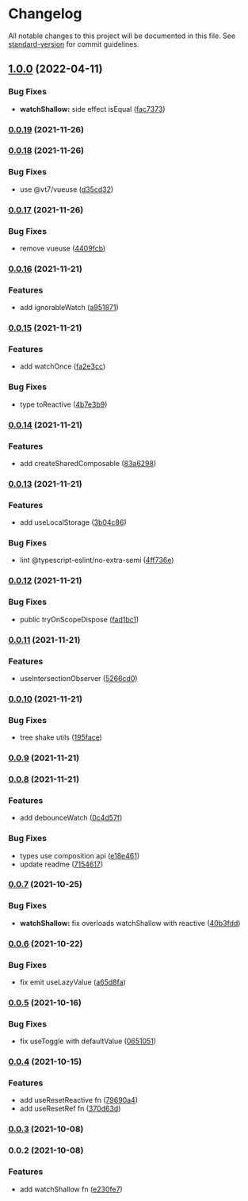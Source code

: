 # Changelog

All notable changes to this project will be documented in this file. See [standard-version](https://github.com/conventional-changelog/standard-version) for commit guidelines.

## [1.0.0](https://github.com/vuthanhbayit/vue2-composables/compare/v0.0.19...v1.0.0) (2022-04-11)


### Bug Fixes

* **watchShallow:** side effect isEqual ([fac7373](https://github.com/vuthanhbayit/vue2-composables/commit/fac73734c7a2ce45410d9853de08c176c5ad048d))

### [0.0.19](https://github.com/vuthanhbayit/vue2-composables/compare/v0.0.18...v0.0.19) (2021-11-26)

### [0.0.18](https://github.com/vuthanhbayit/vue2-composables/compare/v0.0.17...v0.0.18) (2021-11-26)


### Bug Fixes

* use @vt7/vueuse ([d35cd32](https://github.com/vuthanhbayit/vue2-composables/commit/d35cd324201d42df9073d1b6acff90214f191588))

### [0.0.17](https://github.com/vuthanhbayit/vue2-composables/compare/v0.0.16...v0.0.17) (2021-11-26)


### Bug Fixes

* remove vueuse ([4409fcb](https://github.com/vuthanhbayit/vue2-composables/commit/4409fcb183340fb895e9698cd4ef92ccbe931284))

### [0.0.16](https://github.com/vuthanhbayit/vue2-composables/compare/v0.0.15...v0.0.16) (2021-11-21)


### Features

* add ignorableWatch ([a951871](https://github.com/vuthanhbayit/vue2-composables/commit/a9518718278bac8173d5166a1d3796629b9c05ad))

### [0.0.15](https://github.com/vuthanhbayit/vue2-composables/compare/v0.0.14...v0.0.15) (2021-11-21)


### Features

* add watchOnce ([fa2e3cc](https://github.com/vuthanhbayit/vue2-composables/commit/fa2e3ccd7ff629f406d860ffa11fb8462df275e3))


### Bug Fixes

* type toReactive ([4b7e3b9](https://github.com/vuthanhbayit/vue2-composables/commit/4b7e3b920d54e7fba4be55e11900fe215eb56ce8))

### [0.0.14](https://github.com/vuthanhbayit/vue2-composables/compare/v0.0.13...v0.0.14) (2021-11-21)


### Features

* add createSharedComposable ([83a6298](https://github.com/vuthanhbayit/vue2-composables/commit/83a629896117689a9749b460c66fa364acd8bd42))

### [0.0.13](https://github.com/vuthanhbayit/vue2-composables/compare/v0.0.12...v0.0.13) (2021-11-21)


### Features

* add useLocalStorage ([3b04c86](https://github.com/vuthanhbayit/vue2-composables/commit/3b04c863de6e4d24c7350e3228c405fbbee1a334))


### Bug Fixes

* lint @typescript-eslint/no-extra-semi ([4ff736e](https://github.com/vuthanhbayit/vue2-composables/commit/4ff736ed95151168b7d2c0015295637faa269946))

### [0.0.12](https://github.com/vuthanhbayit/vue2-composables/compare/v0.0.11...v0.0.12) (2021-11-21)


### Bug Fixes

* public tryOnScopeDispose ([fad1bc1](https://github.com/vuthanhbayit/vue2-composables/commit/fad1bc1a03f515a16f288a5874c874b897a64cac))

### [0.0.11](https://github.com/vuthanhbayit/vue2-composables/compare/v0.0.10...v0.0.11) (2021-11-21)


### Features

* useIntersectionObserver ([5266cd0](https://github.com/vuthanhbayit/vue2-composables/commit/5266cd08adc6aa989ff32f984e9c5e7fae122dd6))

### [0.0.10](https://github.com/vuthanhbayit/vue2-composables/compare/v0.0.9...v0.0.10) (2021-11-21)


### Bug Fixes

* tree shake utils ([195face](https://github.com/vuthanhbayit/vue2-composables/commit/195facec55d2f5d4851d03c3cdc485dc0c817c73))

### [0.0.9](https://github.com/vuthanhbayit/vue2-composables/compare/v0.0.8...v0.0.9) (2021-11-21)

### [0.0.8](https://github.com/vuthanhbayit/vue2-composables/compare/v0.0.7...v0.0.8) (2021-11-21)


### Features

* add debounceWatch ([0c4d57f](https://github.com/vuthanhbayit/vue2-composables/commit/0c4d57fd13c988b99e6a0b41b17b80c0abf6b12c))


### Bug Fixes

* types use composition api ([e18e461](https://github.com/vuthanhbayit/vue2-composables/commit/e18e461982c58f8f52b78f8518b09230e4159eff))
* update readme ([7154617](https://github.com/vuthanhbayit/vue2-composables/commit/71546178702c37075e2ffe991fc05470c8c40ea5))

### [0.0.7](https://github.com/vuthanhbayit/vue2-composables/compare/v0.0.6...v0.0.7) (2021-10-25)


### Bug Fixes

* **watchShallow:** fix overloads watchShallow with reactive ([40b3fdd](https://github.com/vuthanhbayit/vue2-composables/commit/40b3fdd27f49aa1dbab8ed78c095d1882935592e))

### [0.0.6](https://github.com/vuthanhbayit/vue2-composables/compare/v0.0.5...v0.0.6) (2021-10-22)


### Bug Fixes

* fix emit useLazyValue ([a65d8fa](https://github.com/vuthanhbayit/vue2-composables/commit/a65d8fa5ac772df227e5359b74e0596568de6415))

### [0.0.5](https://github.com/vuthanhbayit/vue2-composables/compare/v0.0.4...v0.0.5) (2021-10-16)


### Bug Fixes

* fix useToggle with defaultValue ([0651051](https://github.com/vuthanhbayit/vue2-composables/commit/0651051e3afcf36803ef9b6faade69904183f69e))

### [0.0.4](https://github.com/vuthanhbayit/vue2-composables/compare/v0.0.3...v0.0.4) (2021-10-15)


### Features

* add useResetReactive fn ([79690a4](https://github.com/vuthanhbayit/vue2-composables/commit/79690a489c523b2ecac4d8cf4e4219203513b6ff))
* add useResetRef fn ([370d63d](https://github.com/vuthanhbayit/vue2-composables/commit/370d63d394746ca746a725d6cfed8fb33560890f))

### [0.0.3](https://github.com/vuthanhbayit/vue2-composables/compare/v0.0.2...v0.0.3) (2021-10-08)

### 0.0.2 (2021-10-08)


### Features

* add watchShallow fn ([e230fe7](https://github.com/vuthanhbayit/vue2-composables/commit/e230fe7cfd83a3735ca4d52925676f1393691d51))
